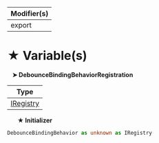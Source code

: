 | Modifier(s)                            |
|----------------------------------------|
| export |

# &#9733; Variable(s)

&nbsp;&nbsp; **&#10148; DebounceBindingBehaviorRegistration**

| Type                        |
|-----------------------------|
| [IRegistry](/kernel/interface/di/iregistry.md) |

&nbsp;&nbsp;&nbsp;&nbsp;&nbsp; **&#9733; Initializer**

```ts
DebounceBindingBehavior as unknown as IRegistry
```